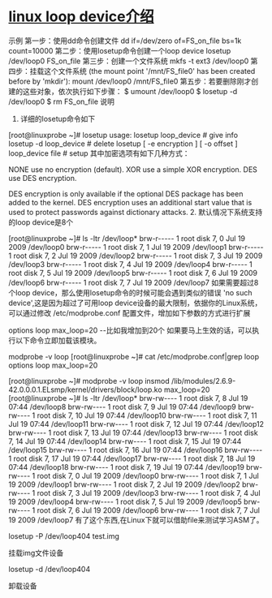  

# [linux loop device介绍](https://www.linuxprobe.com/linux-loop-device-introduction.html)
示例
第一步：使用dd命令创建文件
dd if=/dev/zero of=FS_on_file bs=1k count=10000
第二步：使用losetup命令创建一个loop device
losetup /dev/loop0 FS_on_file
第三步：创建一个文件系统
mkfs -t ext3 /dev/loop0
第四步：挂载这个文件系统
(the mount point '/mnt/FS_file0' has been created before by 'mkdir'):
mount /dev/loop0 /mnt/FS_file0
第五步：若要删除刚才创建的这些对象，依次执行如下步骤：
$ umount /dev/loop0
$ losetup -d /dev/loop0
$ rm FS_on_file
说明
1. 详细的losetup命令如下

[root@linuxprobe ~]# losetup
usage:
losetup loop_device # give info
losetup -d loop_device # delete
losetup [ -e encryption ] [ -o offset ] loop_device file # setup
其中加密选项有如下几种方式：

NONE use no encryption (default).
XOR use a simple XOR encryption.
DES use DES encryption.

DES encryption is only available if the optional DES package has been added to the kernel.
DES encryption uses an additional start value that is used to protect passwords against dictionary attacks.
2. 默认情况下系统支持的loop device是8个

[root@linuxprobe ~]# ls -ltr /dev/loop*
brw-r----- 1 root disk 7, 0 Jul 19 2009 /dev/loop0
brw-r----- 1 root disk 7, 1 Jul 19 2009 /dev/loop1
brw-r----- 1 root disk 7, 2 Jul 19 2009 /dev/loop2
brw-r----- 1 root disk 7, 3 Jul 19 2009 /dev/loop3
brw-r----- 1 root disk 7, 4 Jul 19 2009 /dev/loop4
brw-r----- 1 root disk 7, 5 Jul 19 2009 /dev/loop5
brw-r----- 1 root disk 7, 6 Jul 19 2009 /dev/loop6
brw-r----- 1 root disk 7, 7 Jul 19 2009 /dev/loop7
如果需要超过8个loop device，那么使用losetup命令的时候可能会遇到类似的错误 'no such device',这是因为超过了可用loop device设备的最大限制，依据你的Linux系统，可以通过修改 /etc/modprobe.conf 配置文件，增加如下参数的方式进行扩展

options loop max_loop=20 --比如我增加到20个
如果要马上生效的话，可以执行以下命令立即加载该模块。

modprobe -v loop
[root@linuxprobe ~]# cat /etc/modprobe.conf|grep loop
options loop max_loop=20

[root@linuxprobe ~]# modprobe -v loop
insmod /lib/modules/2.6.9-42.0.0.0.1.ELsmp/kernel/drivers/block/loop.ko max_loop=20
[root@linuxprobe ~]# ls -ltr /dev/loop*
brw-rw---- 1 root disk 7, 8 Jul 19 07:44 /dev/loop8
brw-rw---- 1 root disk 7, 9 Jul 19 07:44 /dev/loop9
brw-rw---- 1 root disk 7, 10 Jul 19 07:44 /dev/loop10
brw-rw---- 1 root disk 7, 11 Jul 19 07:44 /dev/loop11
brw-rw---- 1 root disk 7, 12 Jul 19 07:44 /dev/loop12
brw-rw---- 1 root disk 7, 13 Jul 19 07:44 /dev/loop13
brw-rw---- 1 root disk 7, 14 Jul 19 07:44 /dev/loop14
brw-rw---- 1 root disk 7, 15 Jul 19 07:44 /dev/loop15
brw-rw---- 1 root disk 7, 16 Jul 19 07:44 /dev/loop16
brw-rw---- 1 root disk 7, 17 Jul 19 07:44 /dev/loop17
brw-rw---- 1 root disk 7, 18 Jul 19 07:44 /dev/loop18
brw-rw---- 1 root disk 7, 19 Jul 19 07:44 /dev/loop19
brw-rw---- 1 root disk 7, 0 Jul 19 2009 /dev/loop0
brw-rw---- 1 root disk 7, 1 Jul 19 2009 /dev/loop1
brw-rw---- 1 root disk 7, 2 Jul 19 2009 /dev/loop2
brw-rw---- 1 root disk 7, 3 Jul 19 2009 /dev/loop3
brw-rw---- 1 root disk 7, 4 Jul 19 2009 /dev/loop4
brw-rw---- 1 root disk 7, 5 Jul 19 2009 /dev/loop5
brw-rw---- 1 root disk 7, 6 Jul 19 2009 /dev/loop6
brw-rw---- 1 root disk 7, 7 Jul 19 2009 /dev/loop7
有了这个东西,在Linux下就可以借助file来测试学习ASM了。





losetup -P /dev/loop404 test.img

挂载img文件设备

losetup -d /dev/loop404  

卸载设备